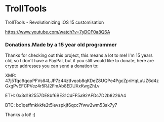 # TrollTools
TrollTools - Revolutionizing iOS 15 customisation

https://www.youtube.com/watch?v=7yDOF0a8Q6A 

### Donations.Made by a 15 year old programmer

Thanks for checking out this project, this means a lot to me! I'm 15 years old, so I don't have a PayPal, but if you still would like to donate, here are crypto addresses you can send a donation to:

XMR: 47j5Tqc9qopPFVs64LJP7z44ztfvqob8qKDeZ8UQPe4PgcZpriHqLuUZ6d4zGxgPvEFCPVez4r5RJ2FmAb8EDUXxKwgZhLv

ETH: 0x3d192557DE8bf6BE31CdFF5a92AFDc7D2b8226A4

BTC: bc1qeffmkkkfe2t5levspkjf6qcc7fww2wm53ak7y7

Thanks a lot! :)
